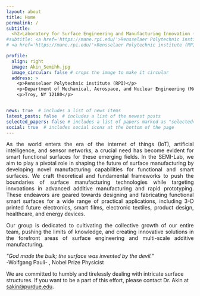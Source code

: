 ```yaml
---
layout: about
title: Home
permalink: /
subtitle: 
  <h2>Laboratory for Surface Engineering and Manufacturing Innovation (SEMI) </h2>
#subtitle: <a href='https://mane.rpi.edu/'>Rensselaer Polytechnic institute (RPI)</a>. Troy. NY, 12180
# <a href='https://mane.rpi.edu/'>Rensselaer Polytechnic institute (RPI)</a>. Troy. NY, 12180

profile:
  align: right
  image: Akin_Semihh.jpg
  image_circular: false # crops the image to make it circular
  address: >
    <p>Rensselaer Polytechnic institute (RPI)</p>
    <p>Department of Mechanical, Aerospace, and Nuclear Engineering (MANE)</p>
    <p>Troy, NY 12180</p>


news: true  # includes a list of news items
latest_posts: false  # includes a list of the newest posts
selected_papers: false # includes a list of papers marked as "selected={true}"
social: true  # includes social icons at the bottom of the page
---
```


<style>
  .justified-text {
    text-align: justify;
  }
</style>
</head>
<body>

<p class="justified-text">
  As the world enters the era of the internet of things (IoT), artificial intelligence, and sensor networks, a crucial need has become evident for smart functional surfaces for these emerging fields. In the SEMI-Lab, we aim to play a pivotal role in shaping the future of surface manufacturing by developing novel manufacturing capabilities for functional and smart surfaces. We craft theoretical and fundamental frameworks to push the boundaries of surface manufacturing technologies while targeting innvoations in advanced additive manufacturing and rapid prototyping. These endeavors are geared towards designing and fabricating functional smart surfaces for a wide range of practical applications, including 3-D printed future electronics, smart films, electronic textiles, product design, healthcare, and energy devices. 
<p class="justified-text">
  Our group is dedicated to cultivating the collective growth of our entire team, pushing the limits of knowledge, and creating innovative solutions in the forefront areas of surface engineering and multi-scale additive manufacturing. 
<p class="justified-text">
  <i>"God made the bulk; the surface was invented by the devil."</i> 
  <br>
  -Wolfgang Pauli- , Nobel Prize Physicist </p>
  
  We are committed to humbly and tirelessly dealing with intricate surface structures. If you want to be a part of this effort, please contact Dr. Akin at sakin@purdue.edu. 



